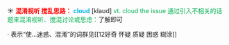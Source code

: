 ☀ <font color="red">**混淆视听 搅乱思路：**</font>
<font color="sky blue">**cloud**</font> [klaʊd] 
<font color="#00b050">vt. cloud the issue 通过引入不相关的话题来混淆视听、搅混讨论或思虑：</font>了解即可

· 表示“使…迷惑、混淆”的词群见[[12好奇 怀疑 质疑 困惑 糊涂]]
